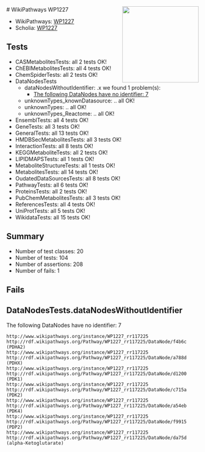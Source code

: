<img style="float: right; width: 200px" src="https://upload.wikimedia.org/wikipedia/commons/thumb/8/83/Wplogo_with_text_500.png/640px-Wplogo_with_text_500.png" />
# WikiPathways WP1227

* WikiPathways: [WP1227](https://wikipathways.org/pathways/WP1227)
* Scholia: [WP1227](https://scholia.toolforge.org/wikipathways/WP1227)
## Tests
* CASMetabolitesTests: all 2 tests OK!
* ChEBIMetabolitesTests: all 4 tests OK!
* ChemSpiderTests: all 2 tests OK!
* DataNodesTests
    * dataNodesWithoutIdentifier: .x we found 1 problem(s):
        * [The following DataNodes have no identifier: 7](#d2d32fa6)
    * unknownTypes_knownDatasource: .. all OK!
    * unknownTypes: .. all OK!
    * unknownTypes_Reactome: .. all OK!
* EnsemblTests: all 4 tests OK!
* GeneTests: all 3 tests OK!
* GeneralTests: all 13 tests OK!
* HMDBSecMetabolitesTests: all 3 tests OK!
* InteractionTests: all 8 tests OK!
* KEGGMetaboliteTests: all 2 tests OK!
* LIPIDMAPSTests: all 1 tests OK!
* MetaboliteStructureTests: all 1 tests OK!
* MetabolitesTests: all 14 tests OK!
* OudatedDataSourcesTests: all 8 tests OK!
* PathwayTests: all 6 tests OK!
* ProteinsTests: all 2 tests OK!
* PubChemMetabolitesTests: all 3 tests OK!
* ReferencesTests: all 4 tests OK!
* UniProtTests: all 5 tests OK!
* WikidataTests: all 15 tests OK!


## Summary

* Number of test classes: 20
* Number of tests: 104
* Number of assertions: 208
* Number of fails: 1

## Fails

<a name="d2d32fa6" />

## DataNodesTests.dataNodesWithoutIdentifier

The following DataNodes have no identifier: 7
```
http://www.wikipathways.org/instance/WP1227_rr117225 http://rdf.wikipathways.org/Pathway/WP1227_rr117225/DataNode/f4b6c (PDHA2)
http://www.wikipathways.org/instance/WP1227_rr117225 http://rdf.wikipathways.org/Pathway/WP1227_rr117225/DataNode/a788d (PDHX)
http://www.wikipathways.org/instance/WP1227_rr117225 http://rdf.wikipathways.org/Pathway/WP1227_rr117225/DataNode/d1200 (PDK1)
http://www.wikipathways.org/instance/WP1227_rr117225 http://rdf.wikipathways.org/Pathway/WP1227_rr117225/DataNode/c715a (PDK2)
http://www.wikipathways.org/instance/WP1227_rr117225 http://rdf.wikipathways.org/Pathway/WP1227_rr117225/DataNode/a54eb (PDK4)
http://www.wikipathways.org/instance/WP1227_rr117225 http://rdf.wikipathways.org/Pathway/WP1227_rr117225/DataNode/f9915 (PDP2)
http://www.wikipathways.org/instance/WP1227_rr117225 http://rdf.wikipathways.org/Pathway/WP1227_rr117225/DataNode/da75d (alpha-Ketoglutarate)
```

